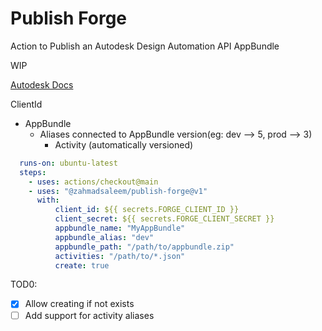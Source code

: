 # Publish Forge

Action to Publish an Autodesk Design Automation API AppBundle

WIP

[Autodesk Docs](https://aps.autodesk.com/en/docs/design-automation/v3/developers_guide/basics/)

ClientId
- AppBundle
  - Aliases connected to AppBundle version(eg: dev --> 5, prod --> 3)
    - Activity (automatically versioned)

```yaml
  runs-on: ubuntu-latest
  steps:
    - uses: actions/checkout@main
    - uses: "@zahmadsaleem/publish-forge@v1"
      with:
          client_id: ${{ secrets.FORGE_CLIENT_ID }}
          client_secret: ${{ secrets.FORGE_CLIENT_SECRET }}
          appbundle_name: "MyAppBundle"
          appbundle_alias: "dev"
          appbundle_path: "/path/to/appbundle.zip"
          activities: "/path/to/*.json"
          create: true
```

TOD0:
- [x] Allow creating if not exists
- [ ] Add support for activity aliases
